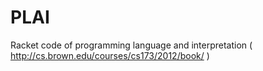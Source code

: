 PLAI
====

Racket code of programming language and interpretation ( http://cs.brown.edu/courses/cs173/2012/book/ )
